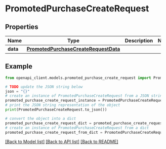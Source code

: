 # PromotedPurchaseCreateRequest


## Properties

Name | Type | Description | Notes
------------ | ------------- | ------------- | -------------
**data** | [**PromotedPurchaseCreateRequestData**](PromotedPurchaseCreateRequestData.md) |  | 

## Example

```python
from openapi_client.models.promoted_purchase_create_request import PromotedPurchaseCreateRequest

# TODO update the JSON string below
json = "{}"
# create an instance of PromotedPurchaseCreateRequest from a JSON string
promoted_purchase_create_request_instance = PromotedPurchaseCreateRequest.from_json(json)
# print the JSON string representation of the object
print(PromotedPurchaseCreateRequest.to_json())

# convert the object into a dict
promoted_purchase_create_request_dict = promoted_purchase_create_request_instance.to_dict()
# create an instance of PromotedPurchaseCreateRequest from a dict
promoted_purchase_create_request_from_dict = PromotedPurchaseCreateRequest.from_dict(promoted_purchase_create_request_dict)
```
[[Back to Model list]](../README.md#documentation-for-models) [[Back to API list]](../README.md#documentation-for-api-endpoints) [[Back to README]](../README.md)


